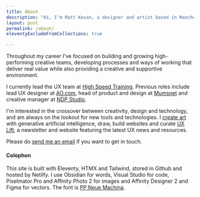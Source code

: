```yaml
---
title: About
description: "Hi, I'm Matt Kevan, a designer and artist based in Manchester."
layout: post
permalink: /about/
eleventyExcludeFromCollections: true

---
```


Throughout my career I've focused on building and growing high-performing creative teams, developing processes and ways of working that deliver real value while also providing a creative and supportive environment.

I currently lead the UX team at <a href="https://www.highspeedtraining.co.uk" target="_blank">High Speed Training</a>. Previous roles include lead UX designer at <a href="ao.com" target="_blank">AO.com</a>, head of product and design at <a href="https://www.mumsnet.com" target="_blank">Mumsnet</a> and creative manager at <a href="https://www.ndp-studio.com" target="_blank">NDP Studio</a>.

I'm interested in the crossover between creativity, design and technology, and am always on the lookout for new tools and technologies. I [create art](https://www.unlimiteddreamco.xyz) with generative artificial intelligence, draw, build websites and curate [UX Lift](/projects/uxlift/), a newsletter and website featuring the latest UX news and resources.

Please do [send me an email](mailto:casing.booms-0w@icloud.com) if you want to get in touch.

#### Colophon

This site is built with Eleventy, HTMX and Tailwind, stored in Github and hosted by Netilfy. I use Obsidian for words, Visual Studio for code, Pixelmator Pro and Affinity Photo 2 for images and Affinity Designer 2 and Figma for vectors. The font is [PP Neue Machina](https://pangrampangram.com/products/neue-machina).
